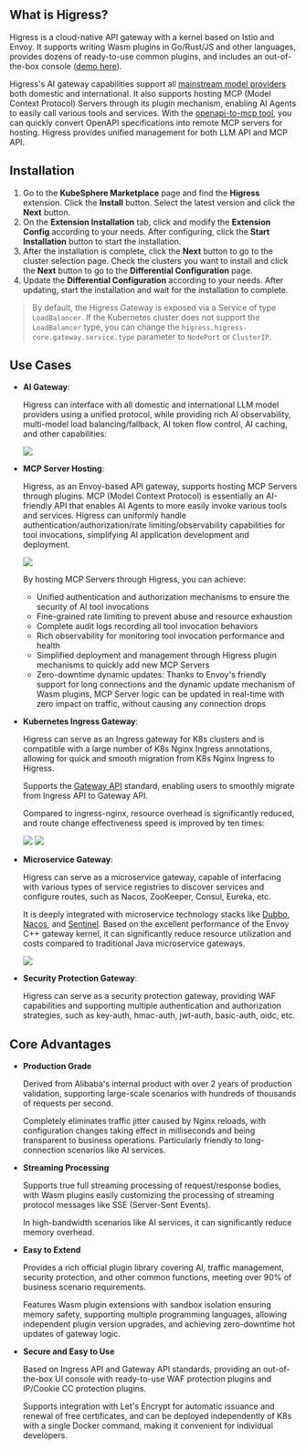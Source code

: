 ## What is Higress?

Higress is a cloud-native API gateway with a kernel based on Istio and Envoy. It supports writing Wasm plugins in Go/Rust/JS and other languages, provides dozens of ready-to-use common plugins, and includes an out-of-the-box console ([demo here](http://demo.higress.io/)).

Higress's AI gateway capabilities support all [mainstream model providers](https://github.com/alibaba/higress/tree/main/plugins/wasm-go/extensions/ai-proxy/provider) both domestic and international. It also supports hosting MCP (Model Context Protocol) Servers through its plugin mechanism, enabling AI Agents to easily call various tools and services. With the [openapi-to-mcp tool](https://github.com/higress-group/openapi-to-mcpserver), you can quickly convert OpenAPI specifications into remote MCP servers for hosting. Higress provides unified management for both LLM API and MCP API. 

## Installation

1. Go to the **KubeSphere Marketplace** page and find the **Higress** extension. Click the **Install** button. Select the latest version and click the **Next** button.
2. On the **Extension Installation** tab, click and modify the **Extension Config** according to your needs. After configuring, click the **Start Installation** button to start the installation.
3. After the installation is complete, click the **Next** button to go to the cluster selection page. Check the clusters you want to install and click the **Next** button to go to the **Differential Configuration** page.
4. Update the **Differential Configuration** according to your needs. After updating, start the installation and wait for the installation to complete.

> By default, the Higress Gateway is exposed via a Service of type `LoadBalancer`. If the Kubernetes cluster does not support the `LoadBalancer` type, you can change the `higress.higress-core.gateway.service.type` parameter to `NodePort` or `ClusterIP`.

## Use Cases

- **AI Gateway**:

  Higress can interface with all domestic and international LLM model providers using a unified protocol, while providing rich AI observability, multi-model load balancing/fallback, AI token flow control, AI caching, and other capabilities:

  ![](https://img.alicdn.com/imgextra/i1/O1CN01fNnhCp1cV8mYPRFeS_!!6000000003605-0-tps-1080-608.jpg)

- **MCP Server Hosting**:

  Higress, as an Envoy-based API gateway, supports hosting MCP Servers through plugins. MCP (Model Context Protocol) is essentially an AI-friendly API that enables AI Agents to more easily invoke various tools and services. Higress can uniformly handle authentication/authorization/rate limiting/observability capabilities for tool invocations, simplifying AI application development and deployment.

  ![](https://img.alicdn.com/imgextra/i3/O1CN01K4qPUX1OliZa8KIPw_!!6000000001746-2-tps-1581-615.png)

  By hosting MCP Servers through Higress, you can achieve:
  - Unified authentication and authorization mechanisms to ensure the security of AI tool invocations
  - Fine-grained rate limiting to prevent abuse and resource exhaustion
  - Complete audit logs recording all tool invocation behaviors
  - Rich observability for monitoring tool invocation performance and health
  - Simplified deployment and management through Higress plugin mechanisms to quickly add new MCP Servers
  - Zero-downtime dynamic updates: Thanks to Envoy's friendly support for long connections and the dynamic update mechanism of Wasm plugins, MCP Server logic can be updated in real-time with zero impact on traffic, without causing any connection drops

- **Kubernetes Ingress Gateway**:

  Higress can serve as an Ingress gateway for K8s clusters and is compatible with a large number of K8s Nginx Ingress annotations, allowing for quick and smooth migration from K8s Nginx Ingress to Higress.
  
  Supports the [Gateway API](https://gateway-api.sigs.k8s.io/) standard, enabling users to smoothly migrate from Ingress API to Gateway API.

  Compared to ingress-nginx, resource overhead is significantly reduced, and route change effectiveness speed is improved by ten times:

  ![](https://img.alicdn.com/imgextra/i1/O1CN01bhEtb229eeMNBWmdP_!!6000000008093-2-tps-750-547.png)
  ![](https://img.alicdn.com/imgextra/i1/O1CN01bqRets1LsBGyitj4S_!!6000000001354-2-tps-887-489.png)
  
- **Microservice Gateway**:

  Higress can serve as a microservice gateway, capable of interfacing with various types of service registries to discover services and configure routes, such as Nacos, ZooKeeper, Consul, Eureka, etc.
  
  It is deeply integrated with microservice technology stacks like [Dubbo](https://github.com/apache/dubbo), [Nacos](https://github.com/alibaba/nacos), and [Sentinel](https://github.com/alibaba/Sentinel). Based on the excellent performance of the Envoy C++ gateway kernel, it can significantly reduce resource utilization and costs compared to traditional Java microservice gateways.

  ![](https://img.alicdn.com/imgextra/i4/O1CN01v4ZbCj1dBjePSMZ17_!!6000000003698-0-tps-1613-926.jpg)
  
- **Security Protection Gateway**:

  Higress can serve as a security protection gateway, providing WAF capabilities and supporting multiple authentication and authorization strategies, such as key-auth, hmac-auth, jwt-auth, basic-auth, oidc, etc.

## Core Advantages

- **Production Grade**

  Derived from Alibaba's internal product with over 2 years of production validation, supporting large-scale scenarios with hundreds of thousands of requests per second.

  Completely eliminates traffic jitter caused by Nginx reloads, with configuration changes taking effect in milliseconds and being transparent to business operations. Particularly friendly to long-connection scenarios like AI services.

- **Streaming Processing**

  Supports true full streaming processing of request/response bodies, with Wasm plugins easily customizing the processing of streaming protocol messages like SSE (Server-Sent Events).

  In high-bandwidth scenarios like AI services, it can significantly reduce memory overhead.
    
- **Easy to Extend**
  
  Provides a rich official plugin library covering AI, traffic management, security protection, and other common functions, meeting over 90% of business scenario requirements.

  Features Wasm plugin extensions with sandbox isolation ensuring memory safety, supporting multiple programming languages, allowing independent plugin version upgrades, and achieving zero-downtime hot updates of gateway logic.

- **Secure and Easy to Use**
  
  Based on Ingress API and Gateway API standards, providing an out-of-the-box UI console with ready-to-use WAF protection plugins and IP/Cookie CC protection plugins.

  Supports integration with Let's Encrypt for automatic issuance and renewal of free certificates, and can be deployed independently of K8s with a single Docker command, making it convenient for individual developers.

